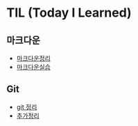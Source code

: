 # TIL (Today I Learned)


## 마크다운

- [마크다운정리](./markdown%20%EC%A0%95%EB%A6%AC/%EB%A7%88%ED%81%AC%EB%8B%A4%EC%9A%B4%20%EC%A0%95%EB%A6%AC.md)
- [마크다운실습](./markdown%20%EC%A0%95%EB%A6%AC/%EB%A7%88%ED%81%AC%EB%8B%A4%EC%9A%B4%20%EC%8B%A4%EC%8A%B5.md)

## Git

- [git 정리](./git%20%EC%A0%95%EB%A6%AC/Git%20%EC%9A%A9%EC%96%B4%EC%A0%95%EB%A6%AC.md)
- [추가정리](./0707Git/%EC%A0%95%EB%A6%AC.md)

